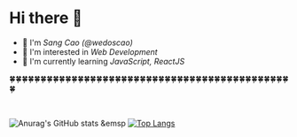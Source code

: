 <h1 class="heading">Hi there 👋</h1>
<ul>
    <li>🌠 I'm <em>Sang Cao (@wedoscao)</em></li>
    <li>💟 I'm interested in <em>Web Development</em></li>
    <li>📖 I'm currently learning <em>JavaScript, ReactJS</em></li>
</ul>

🍀🍀🍀🍀🍀🍀🍀🍀🍀🍀🍀🍀🍀🍀🍀🍀🍀🍀🍀🍀🍀🍀🍀🍀🍀🍀🍀🍀🍀🍀🍀🍀🍀🍀🍀🍀🍀🍀🍀🍀🍀🍀🍀🍀🍀🍀

<br />

![Anurag's GitHub stats](https://github-readme-stats.vercel.app/api?username=wedoscao&show_icons=true&theme=radical)
<span>&emsp</span>
[![Top Langs](https://github-readme-stats.vercel.app/api/top-langs/?username=wedoscao&langs_count=8)](https://github.com/anuraghazra/github-readme-stats)

